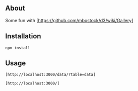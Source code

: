 About
-----

Some fun with [https://github.com/mbostock/d3/wiki/Gallery]


Installation
-----------

```
npm install
```
Usage
-----

```
[http://localhost:3000/data/?table=data]

[http://localhost:3000/]
```
